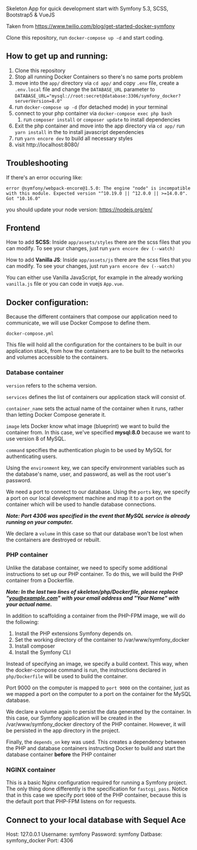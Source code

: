 Skeleton App for quick development start with Symfony 5.3, SCSS, Bootstrap5 & VueJS

Taken from https://www.twilio.com/blog/get-started-docker-symfony

Clone this repository, run `docker-compose up -d` and start coding.

## How to get up and running:

1. Clone this repository
2. Stop all running Docker Containers so there's no same ports problem
3. move into the `app/` directory via `cd app/` and copy `.env` file, create a `.env.local` file and change the `DATABASE_URL` parameter to `DATABASE_URL="mysql://root:secret@database:3306/symfony_docker?serverVersion=8.0"`
4. run `docker-compose up -d` (for detached mode) in your terminal
5. connect to your php container via `docker-compose exec php bash`
   1. run `composer install` or `composer update` to install dependencies
6. Exit the php container and move into the app directory via `cd app/` run `yarn install` in the to install javascript dependencies
7. run `yarn encore dev` to build all necessary styles
8. visit http://localhost:8080/

## Troubleshooting
If there's an error occuring like:

`error @symfony/webpack-encore@1.5.0: The engine "node" is incompatible with this module. Expected version "^10.19.0 || ^12.0.0 || >=14.0.0". Got "10.16.0"`

you should update your node version: https://nodejs.org/en/

## Frontend
How to add **SCSS**:
Inside `app/assets/styles` there are the scss files that you can modify. To see your changes, just run `yarn encore dev (--watch)`

How to add **Vanilla JS**:
Inside `app/assets/js` there are the scss files that you can modify. To see your changes, just run `yarn encore dev (--watch)`

You can either use Vanilla JavaScript, for example in the already working `vanilla.js` file or you can code in vuejs `App.vue`.


## Docker configuration:

Because the different containers that compose our application need to communicate, we will use Docker Compose to define them.

`docker-compose.yml`

This file will hold all the configuration for the containers to be built in our application stack, from how the containers are to be built to the networks and volumes accessible to the containers.

### Database container 

`version` refers to the schema version.

`services` defines the list of containers our application stack will consist of.

`container_name` sets the actual name of the container when it runs, rather than letting Docker Compose generate it.

`image` lets Docker know what image (blueprint) we want to build the container from. In this case, we've specified **mysql:8.0** because we want to use version 8 of MySQL.

`command` specifies the authentication plugin to be used by MySQL for authenticating users. 

Using the `environment` key, we can specify environment variables such as the database's name, user, and password, as well as the root user's password.

We need a port to connect to our database. Using the `ports` key, we specify a port on our local development machine and map it to a port on the container which will be used to handle database connections.

**_Note: Port 4306 was specified in the event that MySQL service is already running on your computer._**

We declare a `volume` in this case so that our database won't be lost when the containers are destroyed or rebuilt.


### PHP container

Unlike the database container, we need to specify some additional instructions to set up our PHP container. To do this, we will build the PHP container from a Dockerfile.

**_Note: In the last two lines of skeleton/php/Dockerfile, please replace "you@example.com" with your email address and "Your Name" with your actual name._**

In addition to scaffolding a container from the PHP-FPM image, we will do the following:

1. Install the PHP extensions Symfony depends on.
2. Set the working directory of the container to /var/www/symfony_docker
3. Install composer
4. Install the Symfony CLI

Instead of specifying an image, we specify a build context. This way, when the docker-compose command is run, the instructions declared in `php/Dockerfile` will be used to build the container.

Port 9000 on the computer is mapped to `port 9000` on the container, just as we mapped a port on the computer to a port on the container for the MySQL database.

We declare a volume again to persist the data generated by the container. In this case, our Symfony application will be created in the /var/www/symfony_docker directory of the PHP container. However, it will be persisted in the app directory in the project.

Finally, the `depends_on` key was used. This creates a dependency between the PHP and database containers instructing Docker to build and start the database container **before** the PHP container


### NGINX container

This is a basic Nginx configuration required for running a Symfony project. The only thing done differently is the specification for `fastcgi_pass`. Notice that in this case we specify port `9000` of the PHP container, because this is the default port that PHP-FPM listens on for requests.


## Connect to your local database with Sequel Ace

Host: 127.0.0.1
Username: symfony
Password: symfony
Datbase: symfony_docker
Port: 4306

